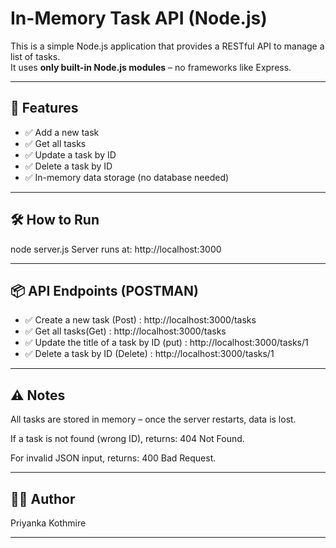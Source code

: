 # In-Memory Task API (Node.js)

This is a simple Node.js application that provides a RESTful API to manage a list of tasks.  
It uses **only built-in Node.js modules** – no frameworks like Express.

---

## 🚀 Features

- ✅ Add a new task
- ✅ Get all tasks
- ✅ Update a task by ID
- ✅ Delete a task by ID
- ✅ In-memory data storage (no database needed)

---

## 🛠️ How to Run

node server.js
Server runs at: http://localhost:3000

---

## 📦 API Endpoints (POSTMAN)

- ✅ Create a new task (Post) :  http://localhost:3000/tasks
- ✅ Get all tasks(Get) :   http://localhost:3000/tasks
- ✅ Update the title of a task by ID  (put) :   http://localhost:3000/tasks/1
- ✅ Delete a task by ID (Delete) :    http://localhost:3000/tasks/1

---

## ⚠️ Notes

All tasks are stored in memory – once the server restarts, data is lost.

If a task is not found (wrong ID), returns: 404 Not Found.

For invalid JSON input, returns: 400 Bad Request.

---


## 👩‍💻 Author

Priyanka Kothmire

---




